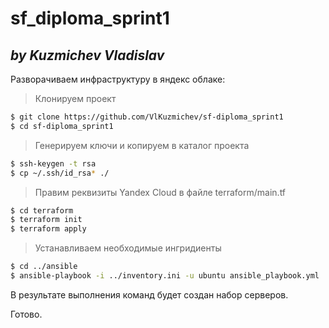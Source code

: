 ﻿# sf_diploma_sprint1
## _by Kuzmichev Vladislav_

Разворачиваем инфраструктуру в яндекс облаке:

> Клонируем проект

```sh
$ git clone https://github.com/VlKuzmichev/sf-diploma_sprint1
$ cd sf-diploma_sprint1
```

> Генерируем ключи и копируем в каталог проекта

```sh
$ ssh-keygen -t rsa
$ cp ~/.ssh/id_rsa* ./
```

> Правим реквизиты Yandex Cloud в файле terraform/main.tf 

```sh
$ cd terraform 
$ terraform init 
$ terraform apply
```

> Устанавливаем необходимые ингридиенты

```sh
$ cd ../ansible 
$ ansible-playbook -i ../inventory.ini -u ubuntu ansible_playbook.yml
```

В результате выполнения команд будет создан набор серверов.

Готово.
